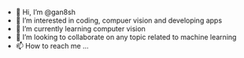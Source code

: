 - 👋 Hi, I’m @gan8sh
- 👀 I’m interested in coding, compuer vision and developing apps
- 🌱 I’m currently learning computer vision
- 💞️ I’m looking to collaborate on any topic related to machine learning
- 📫 How to reach me ...

<!---
gan8sh/gan8sh is a ✨ special ✨ repository because its `README.md` (this file) appears on your GitHub profile.
You can click the Preview link to take a look at your changes.
--->
